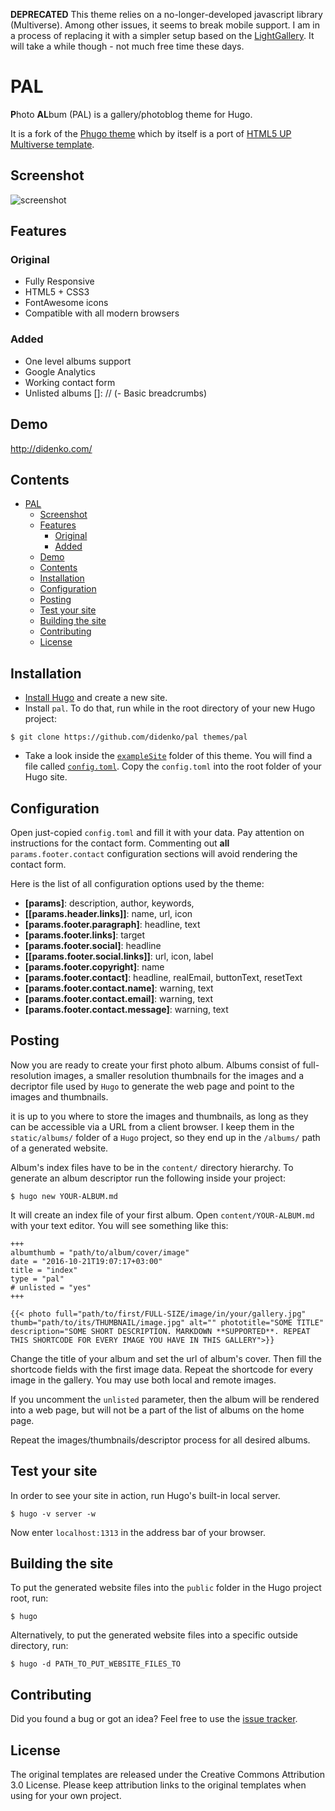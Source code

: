 **DEPRECATED** This theme relies on a no-longer-developed javascript library (Multiverse). Among other issues, it seems to break mobile support. I am in a process of replacing it with a simpler setup based on the [LightGallery](https://github.com/sachinchoolur/lightGallery). It will take a while though - not much free time these days.

# PAL

**P**hoto **AL**bum (PAL) is a gallery/photoblog theme for Hugo.

It is a fork of the [Phugo theme](https://github.com/aerohub/phugo) which by itself is a port of [HTML5 UP Multiverse template](https://html5up.net/multiverse).

## Screenshot

![screenshot](./images/screenshot.png)

## Features

### Original

- Fully Responsive
- HTML5 + CSS3
- FontAwesome icons
- Compatible with all modern browsers

### Added

- One level albums support
- Google Analytics
- Working contact form
- Unlisted albums
[]: // (- Basic breadcrumbs)

## Demo

http://didenko.com/

## Contents

- [PAL](#pal)
  - [Screenshot](#screenshot)
  - [Features](#features)
    - [Original](#original)
    - [Added](#added)
  - [Demo](#demo)
  - [Contents](#contents)
  - [Installation](#installation)
  - [Configuration](#configuration)
  - [Posting](#posting)
  - [Test your site](#test-your-site)
  - [Building the site](#building-the-site)
  - [Contributing](#contributing)
  - [License](#license)


## Installation

- [Install Hugo](//gohugo.io/overview/installing/) and create a new site.
- Install `pal`. To do that, run while in the root directory of your new Hugo project:

```
$ git clone https://github.com/didenko/pal themes/pal
```

- Take a look inside the [`exampleSite`](./exampleSite) folder of this theme. You will find a file called [`config.toml`](./exampleSite/config.toml). Copy the `config.toml` into the root folder of your Hugo site.

## Configuration

Open just-copied `config.toml` and fill it with your data. Pay attention on instructions for the contact form. Commenting out **all** `params.footer.contact` configuration sections will avoid rendering the contact form.

Here is the list of all configuration options used by the theme:

- **[**params**]**:
    description,
    author,
    keywords,
- **[[**params.header.links**]]**:
    name,
    url,
    icon
- **[**params.footer.paragraph**]**:
    headline,
    text
- **[**params.footer.links**]**:
    target
- **[**params.footer.social**]**:
    headline
- **[[**params.footer.social.links**]]**:
    url,
    icon,
    label
- **[**params.footer.copyright**]**:
    name
- **[**params.footer.contact**]**:
    headline,
    realEmail,
    buttonText,
    resetText
- **[**params.footer.contact.name**]**:
    warning,
    text
- **[**params.footer.contact.email**]**:
    warning,
    text
- **[**params.footer.contact.message**]**:
    warning,
    text

## Posting

Now you are ready to create your first photo album. Albums consist of full-resolution images, a smaller resolution thumbnails for the images and a decriptor file used by `Hugo` to generate the web page and point to the images and thumbnails.

it is up to you where to store the images and thumbnails, as long as they can be accessible via a URL from a client browser. I keep them in the `static/albums/` folder of a `Hugo` project, so they end up in the `/albums/` path of a generated website.

Album's index files have to be in the `content/` directory hierarchy. To generate an album descriptor run the following inside your project:

```
$ hugo new YOUR-ALBUM.md
```
It will create an index file of your first album. Open `content/YOUR-ALBUM.md` with your text editor. You will see something like this:

```
+++
albumthumb = "path/to/album/cover/image"
date = "2016-10-21T19:07:17+03:00"
title = "index"
type = "pal"
# unlisted = "yes"
+++

{{< photo full="path/to/first/FULL-SIZE/image/in/your/gallery.jpg" thumb="path/to/its/THUMBNAIL/image.jpg" alt="" phototitle="SOME TITLE" description="SOME SHORT DESCRIPTION. MARKDOWN **SUPPORTED**. REPEAT THIS SHORTCODE FOR EVERY IMAGE YOU HAVE IN THIS GALLERY">}}

```
Change the title of your album and set the url of album's cover. Then fill the shortcode fields with the first image data. Repeat the shortcode for every image in the gallery. You may use both local and remote images.

If you uncomment the `unlisted` parameter, then the album will be rendered into a web page, but will not be a part of the list of albums on the home page.

Repeat the images/thumbnails/descriptor process for all desired albums.

## Test your site

In order to see your site in action, run Hugo's built-in local server.

    $ hugo -v server -w

Now enter `localhost:1313` in the address bar of your browser.

## Building the site

To put the generated website files into the `public` folder in the Hugo project root, run:

    $ hugo

Alternatively, to put the generated website files into a specific outside directory, run:

    $ hugo -d PATH_TO_PUT_WEBSITE_FILES_TO

## Contributing

Did you found a bug or got an idea? Feel free to use the [issue tracker](//github.com/didenko/pal/issues).

## License

The original templates are released under the Creative Commons Attribution 3.0 License. Please keep attribution links to the original templates when using for your own project.
